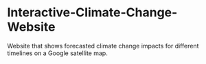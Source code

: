 # Interactive-Climate-Change-Website
Website that shows forecasted climate change impacts for different timelines on a Google satellite map.

